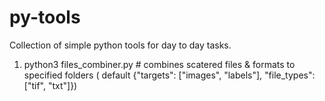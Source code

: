 # py-tools

Collection of simple python tools for day to day tasks.

1. python3 files_combiner.py # combines scatered files & formats to specified folders ( default {"targets": ["images", "labels"], "file_types": ["tif", "txt"]})
